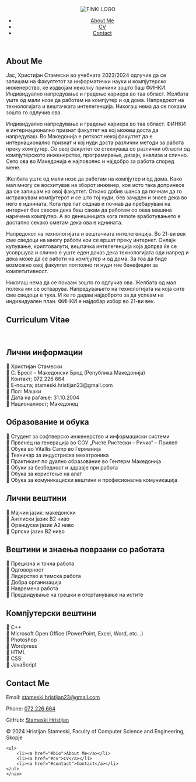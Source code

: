 <!DOCTYPE html>
<html lang="en">
<head>
    <meta charset="UTF-8">
    <title>My Personal Web Page</title>
    <link rel="stylesheet" href="style.css">
</head>
<body>
<header>
    <nav>
        <img src="finki-logo-9-en.png" alt="FINKI LOGO">
        <ul>
            <li><a href="#bio">About Me</a></li>
            <li><a href="#cv">CV</a></li>
            <li><a href="#contact">Contact</a></li>
        </ul>
    </nav>
</header>

<section id="bio">
    <h1>About Me</h1>
    <p>Јас, Христијан Стамески во учебната 2023/2024 одлучив да се запишам на Факултетот за информатички науки и компјутерско инженерство, ќе издвојам неколку причини зошто баш ФИНКИ. Индивидуално напредување и градење кариера во таа област. Желбата уште од мали нозе да работам на компјутер и од дома. Напредокот на технологијата и вештачката интелегенција. Никогаш нема да се покаам зошто го одлучив ова. </p>
    <p>Индивидуално напредување и градење кариера во таа област. ФИНКИ е интернационално признат факултет на кој можеш доста да напредуваш. Во Македонија е реткост некој факултет да е интернационално признат и кој нуди доста различни методи за работа преку компјутер. Со овој факултет се стекнуваш со различни области од компјутерското инженерство, програмирање, дизајн, анализа и слично. Сето ова во Македонија е најповолно и најдобро за работа според мене.</p>
    <p>Желбата уште од мали нозе да работам на компјутер и од дома. Како мал многу се восхитував на зборот инженер, кое исто така допринесе да се запишам на овој факултет. Откако добив шанса да почнам да го истражувам компјутерот и се што тој нуди, бев зачуден и знаев дека во него е иднината. Кога прв пат седнав и почнав да пребарувам на интернет бев свесен дека баш сакам да работам со оваа машина наречена компјутер. А во денешницата кога remote вработувањето е достапно секако сметам дека ова е иднината.</p>
    <p>Напредокот на технологијата и вештачката интелегенција. Во 21-ви век сме сведоци на многу работи кои се вршат преку интернет. Онлајн купување, криптовалути, вештачка интелегенција која допрва ќе се усовршува и слично е уште еден доказ дека технологијата оди напред и дека може да се работи на компјутер и од дома. За тоа да биде возможно овој факултет потполно ги нуди тие бенефиции за компетитивност.</p>
    <p>Никогаш нема да се покаам зошто го одлучив ова. Желбата од мал полека ми се остварува. Напредувањето на технологијата на која сите сме сведоци е тука. И ќе го дадам најдоброто за да успеам на индивидуален план. ФИНКИ е најдобар избор во 21-ви век.</p>
</section>

<section id="cv">
    <h1>Curriculum Vitae</h1>
    <img id="img1" src="bio_slika.jpeg" alt="">
    <img id="img2" src="cv_slika.jpeg" alt="">
    <img id="img3" src="education.jpeg" alt="">
    <h2>Лични информации</h2>
    <p> 	Христијан Стамески<br>
        	С. Брест – Македонски Брод (Република  Македонија)<br>
        	Контакт; 072 226 664 <br>
        	Е-пошта; stameski.hristijan23@gmail.com <br>
        	Пол: Машки <br>
        	Дата на раѓање: 31.10.2004 <br>
        	Националност; Македонец <br>
    </p>
    <h2>Образование и обука</h2>
    <p> 	Студент за софтверско инженерство и информациски системи<br>
        	Првенец на генерација во СОУ „Ристе Ристески – Ричко“ – Прилеп<br>
        	Обука во Vitallis  Camp во Германија<br>
        	Техничар за индустриска мехатроника<br>
        	Практикант по дуално образование во Гентерм Македонија<br>
        	Обуки за безбедност и здравје при работа<br>
        	Обука за користење на алат<br>
        	Обука за комуникациски вештини и професионална комуникација<br>
    </p>
    <h2>Лични вештини</h2>
    <p> 	Мајчин јазик: македонски<br>
        	Англиски јазик В2 ниво<br>
        	Француски јазик А2 ниво<br>
        	Српски јазик В2 ниво<br>
    </p>
    <h2>Вештини и знаења поврзани со работата</h2>
    <p>	Прецизна и точна работа<br>
        	Одговорност<br>
        	Лидерство и тимска работа<br>
        	Добра организација<br>
        	Навремена работа<br>
        	Предвидување на грешки и отсртанување на истите<br>
    </p>
    <h2>Компјутерски вештини</h2>
    <p> 	C++<br>
        	Microsoft Open Office (PowerPoint, Excel, Word, etc…)<br>
        	Photoshop<br>
        	Wordpress<br>
        	HTML<br>
        	CSS<br>
        	JavaScript<br>
    </p>
</section>

<section id="contact">
    <h1>Contact Me</h1>
    <p>Email: <a href="mailto:stameski.hristijan23@gmail.com">stameski.hristijan23@gmail.com</a></p>
    <p>Phone: <a href="https://www.whatsapp.com" target="_blank">072 226 664</a></p>
    <p>GitHub: <a href="https://github.com/" target="_blank">Stameski Hristijan</a></p>
</section>


<footer>
    <p id="footy">© 2024 Hristijan Stameski, Faculty of Computer Science and Engineering, Skopje</p>
    <nav>

    <ul>
        <li><a href="#bio">About Me</a></li>
        <li><a href="#cv">CV</a></li>
        <li><a href="#contact">Contact</a></li>
    </ul>
    </nav>
</footer>
</body>
</html>



